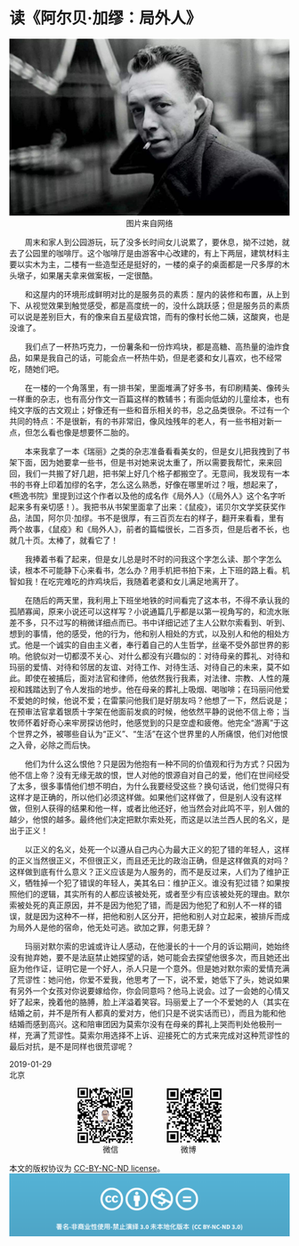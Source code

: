 # 读《阿尔贝·加缪：局外人》
<div align=center>

![刘心泉说](https://github.com/unetman/works/blob/master/resources/rn1.jpg?raw=true)  
图片来自网络

<div align=left>

　　周末和家人到公园游玩，玩了没多长时间女儿说累了，要休息，拗不过她，就去了公园里的咖啡厅。这个咖啡厅是由游客中心改建的，有上下两层，建筑材料主要以实木为主，二楼有一些造型还是挺好的，一楼的桌子的桌面都是一尺多厚的木头墩子，如果屠夫拿来做案板，一定很酷。  

　　和这屋内的环境形成鲜明对比的是服务员的素质：屋内的装修和布置，从上到下、从视觉效果到触觉感受，都是高度统一的，没什么跳跃感；但是服务员的素质可以说是差别巨大，有的像来自五星级宾馆，而有的像村长他二姨，这酸爽，也是没谁了。  

　　我们点了一杯热巧克力，一份薯条和一份炸鸡块，都是高糖、高热量的油炸食品，如果是我自己的话，可能会点一杯热牛奶，但是老婆和女儿喜欢，也不经常吃，随她们吧。  

　　在一楼的一个角落里，有一排书架，里面堆满了好多书，有印刷精美、像砖头一样重的杂志，也有高分作文一百篇这样的教辅书；有面向低幼的儿童绘本，也有纯文字版的古文观止；好像还有一些和音乐相关的书，总之品类很杂。不过有一个共同的特点：不是很新，有的书非常旧，像风烛残年的老人，有一些书相对新一点，但怎么看也像是想要怀二胎的。  

　　本来我拿了一本《瑞丽》之类的杂志准备看看美女的，但是女儿把我拽到了书架下面，因为她要拿一些书，但是书对她来说太重了，所以需要我帮忙，来来回回，我们一共搬了好几趟，把书架上好几个格子都搬空了。无意间，我发现有一本书的书脊上印着加缪的名字，怎么这么熟悉，好像在哪里听过？哦，想起来了，《熊逸书院》里提到过这个作者以及他的成名作《局外人》（《局外人》这个名字听起来多有亲切感！）。我把书从书架里面拿了出来：《鼠疫》，诺贝尔文学奖获奖作品，法国，阿尔贝·加缪。书不是很厚，有三百页左右的样子，翻开来看看，里有两个故事，《鼠疫》和《局外人》，前者的篇幅很长，二百多页，但是后者不长，也就几十页。太棒了，就看它了！  

　　我捧着书看了起来，但是女儿总是时不时的问我这个字怎么读、那个字怎么读，根本不可能静下心来看书，怎么办？用手机把书拍下来，上下班的路上看。机智如我！在吃完难吃的炸鸡块后，我随着老婆和女儿满足地离开了。  

　　在随后的两天里，我利用上下班坐地铁的时间看完了这本书，不得不承认我的孤陋寡闻，原来小说还可以这样写？小说通篇几乎都是以第一视角写的，和流水账差不多，只不过写的稍微详细点而已。书中详细记述了主人公默尔索看到、听到、想到的事情，他的感受，他的行为，他和别人相处的方式，以及别人和他的相处方式。他是一个诚实的自由主义者，奉行着自己的人生哲学，丝毫不受外部世界的影响。他貌似对一切都漠不关心、对什么都没有兴趣似的：对待母亲的葬礼、对待和玛丽的爱情、对待和邻居的友谊、对待工作、对待生活、对待自己的未来，莫不如此。即使在被捕后，面对法官和律师，他依然我行我素，对法律、宗教、人性的蔑视和践踏达到了令人发指的地步。他在母亲的葬礼上吸烟、喝咖啡；在玛丽问他爱不爱她的时候，他说不爱；在雷蒙问他我们是好朋友吗？他想了一下，然后说是；在预审法官拿着银质十字架在他面前发疯的时候，他依然平静的说他不信上帝；当牧师怀着好奇心来牢房探访他时，他感觉到的只是空虚和疲倦。他完全“游离”于这个世界之外，被哪些自认为“正义”、“生活”在这个世界里的人所痛恨，他们对他恨之入骨，必除之而后快。  

　　他们为什么这么恨他？只是因为他抱有一种不同的价值观和行为方式？只因为他不信上帝？没有无缘无故的恨，世人对他的恨源自对自己的爱，他们在世间经受了太多，很多事情他们想不明白，为什么我要经受这些？换句话说，他们觉得只有这样才是正确的，所以他们必须这样做。如果他们这样做了，但是别人没有这样做，但别人获得的结果和他一样，或者比他还好，他当然会对此鸣不平，别人做的越少，他恨的越多。最终他们决定把默尔索处死，而这是以法兰西人民的名义，是出于正义！  

　　以正义的名义，处死一个以遵从自己内心为最大正义的犯了错的年轻人，这样的正义当然很正义，不但很正义，而且还无比的政治正确，但是这样做真的对吗？这样做到底有什么意义？正义应该是为人服务的，而不是反过来，人们为了维护正义，牺牲掉一个犯了错误的年轻人，美其名曰：维护正义。谁没有犯过错？如果按照他们的逻辑，其实所有的人都应该被处死，或者至少有应该被处死的理由。默尔索被处死的真正原因，并不是因为他犯了错，而是因为他犯了和别人不一样的错误，就是因为这种不一样，把他和别人区分开，把他和别人对立起来，被排斥而成为局外人是他的宿命，他无处可逃。欲加之罪，何患无辞？  

　　玛丽对默尔索的忠诚或许让人感动，在他漫长的十一个月的诉讼期间，她始终没有抛弃她，要不是法庭禁止她探望的话，她可能会去探望他很多次，而且她还出庭为他作证，证明它是一个好人，杀人只是一个意外。但是她对默尔索的爱情充满了荒谬性：她问他，你爱不爱我，他思考了一下，说不爱，她低下了头，她说如果有另外一个女孩对你说要嫁给你，你会同意吗？他马上说会。过了一会她的心情又好了起来，挽着他的胳膊，脸上洋溢着笑容。玛丽爱上了一个不爱她的人（其实在结婚之前，并不是所有人都真的爱对方，他们只是不说实话而已），而且为能和他结婚而感到高兴。这和陪审团因为莫索尔没有在母亲的葬礼上哭而判处他极刑一样，充满了荒谬性。莫索尔用选择不上诉、迎接死亡的方式来完成对这种荒谬性的最后对抗，是不是同样也很荒谬呢？  

2019-01-29  
北京  

<div align=center>

<img src="https://github.com/unetman/works/blob/master/resources/wechat.jpg?raw=true" width = "100" height = "100" div align=center />　　　　
<img src="https://github.com/unetman/works/blob/master/resources/weibo.jpg?raw=true" width = "100" height = "100" div align=center />  
微信　　　　　　　　微博

<div align=left>

本文的版权协议为 [CC-BY-NC-ND license](https://creativecommons.org/licenses/by-nc-nd/3.0/deed.zh)。
![copyright](https://github.com/unetman/works/blob/master/resources/CC-BY-NC-ND.png?raw=true)
